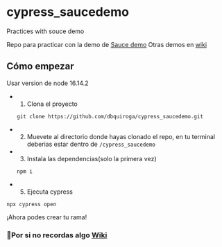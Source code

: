 # cypress_saucedemo

Practices with souce demo

Repo para practicar con la demo de [Sauce demo](https://www.saucedemo.com/)
Otras demos en [wiki](https://dbquiroga.github.io/wiki.dbquiroga/docs/qa-automation/demos_automation)

## Cómo empezar

Usar version de node 16.14.2

- 1. Clona el proyecto

  ```
  git clone https://github.com/dbquiroga/cypress_saucedemo.git

  ```

- 2. Muevete al directorio donde hayas clonado el repo, en tu terminal deberias estar dentro de
     `/cypress_saucedemo`

- 3. Instala las dependencias(solo la primera vez)
  ```
  npm i
  ```
- 5. Ejecuta cypress

```
npx cypress open
```

¡Ahora podes crear tu rama!

### 🚩Por si no recordas algo [Wiki](https://dbquiroga.github.io/wiki.dbquiroga/docs/qa-automation/Cypress/instalar_cypress)
